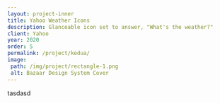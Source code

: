 ```yaml
---
layout: project-inner
title: Yahoo Weather Icons
description: Glanceable icon set to answer, "What's the weather?"
client: Yahoo
year: 2020
order: 5
permalink: /project/kedua/
image:
 path: /img/project/rectangle-1.png
 alt: Bazaar Design System Cover
---
```


tasdasd